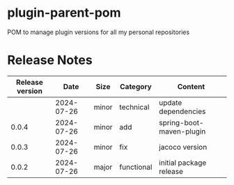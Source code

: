 # plugin-parent-pom

POM to manage plugin versions for all my personal repositories

# Release Notes
|Release version  |Date  |Size  | Category |Content |
|--|--|--|--|--|
|  |2024-07-26  |minor|technical|update dependencies |
|0.0.4|2024-07-26|minor|add|spring-boot-maven-plugin|
|0.0.3|2024-07-26|minor|fix|jacoco version|
|0.0.2|2024-07-26|major|functional|initial package release|
